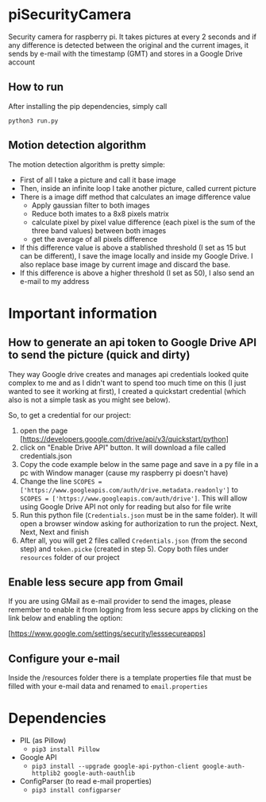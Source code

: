 # piSecurityCamera
Security camera for raspberry pi. It takes pictures at every 2 seconds and if any difference is detected between the original and the current images, it sends by e-mail with the timestamp (GMT) and stores in a Google Drive account

## How to run
After installing the pip dependencies, simply call

```
python3 run.py
```

## Motion detection algorithm
The motion detection algorithm is pretty simple:
- First of all I take a picture and call it base image
- Then, inside an infinite loop I take another picture, called current picture
- There is a image diff method that calculates an image difference value
   - Apply gaussian filter to both images
   - Reduce both imates to a 8x8 pixels matrix
   - calculate pixel by pixel value difference (each pixel is the sum of the three band values) between both images
   - get the average of all pixels difference
- If this difference value is above a stablished threshold (I set as 15 but can be different), I save the image locally and inside my Google Drive. I also replace base image by current image and discard the base.
- If this difference is above a higher threshold (I set as 50), I also send an e-mail to my address

# Important information

## How to generate an api token to Google Drive API to send the picture (quick and dirty)
They way Google drive creates and manages api credentials looked quite complex to me and as I didn't want to spend too much time on this (I just wanted to see it working at first), I created a quickstart credential (which also is not a simple task as you might see below).

So, to get a credential for our project: 
1. open the page [https://developers.google.com/drive/api/v3/quickstart/python]
2. click on "Enable Drive API" button. It will download a file called credentials.json
3. Copy the code example below in the same page and save in a py file in a pc with Window manager (cause my raspberry pi doesn't have)
4. Change the line `SCOPES = ['https://www.googleapis.com/auth/drive.metadata.readonly']` to `SCOPES = ['https://www.googleapis.com/auth/drive']`. This will allow using Google Drive API not only for reading but also for file write
5. Run this python file (`Credentials.json` must be in the same folder). It will open a browser window asking for authorization to run the project. Next, Next, Next and finish
6. After all, you will get 2 files called `Credentials.json` (from the second step) and `token.picke` (created in step 5). Copy both files under `resources` folder of our project

## Enable less secure app from Gmail
If you are using GMail as e-mail provider to send the images, please remember to enable it from logging from less secure apps by clicking on the link below and enabling the option:

[https://www.google.com/settings/security/lesssecureapps]

## Configure your e-mail
Inside the /resources folder there is a template properties file that must be filled with your e-mail data and renamed to `email.properties`

# Dependencies

- PIL (as Pillow)
   - `pip3 install Pillow`
- Google API
   - `pip3 install --upgrade google-api-python-client google-auth-httplib2 google-auth-oauthlib`
- ConfigParser (to read e-mail properties)
   - `pip3 install configparser`
